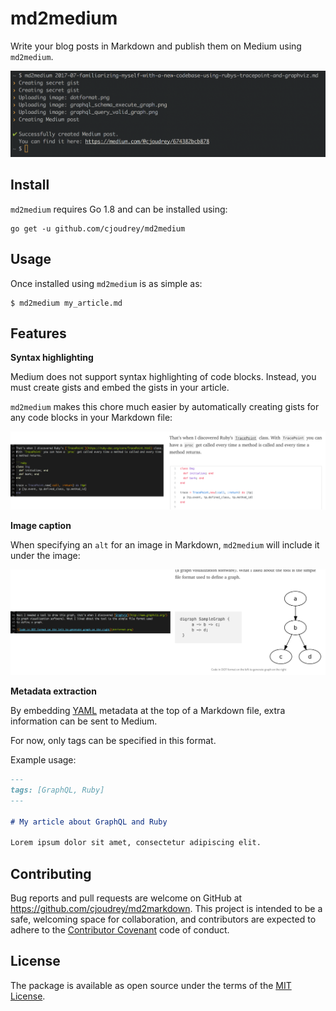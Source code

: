 # md2medium

Write your blog posts in Markdown and publish them on Medium using `md2medium`.

![](screenshot3.png)

## Install

`md2medium` requires Go 1.8 and can be installed using:

```
go get -u github.com/cjoudrey/md2medium
```

## Usage

Once installed using `md2medium` is as simple as:

```
$ md2medium my_article.md
```

## Features

**Syntax highlighting**

Medium does not support syntax highlighting of code blocks. Instead, you must
create gists and embed the gists in your article.

`md2medium` makes this chore much easier by automatically creating gists
for any code blocks in your Markdown file:

![](screenshot1.png)

**Image caption**

When specifying an `alt` for an image in Markdown, `md2medium` will include it
under the image:

![](screenshot2.png)

**Metadata extraction**

By embedding [YAML](http://yaml.org/) metadata at the top of a Markdown file, extra information can be sent to Medium.

For now, only tags can be specified in this format.

Example usage:

```markdown
---
tags: [GraphQL, Ruby]
---

# My article about GraphQL and Ruby

Lorem ipsum dolor sit amet, consectetur adipiscing elit.
```

## Contributing

Bug reports and pull requests are welcome on GitHub at https://github.com/cjoudrey/md2markdown. This project is intended to be a safe, welcoming space for collaboration, and contributors are expected to adhere to the [Contributor Covenant](http://contributor-covenant.org) code of conduct.

## License

The package is available as open source under the terms of the [MIT License](http://opensource.org/licenses/MIT).
